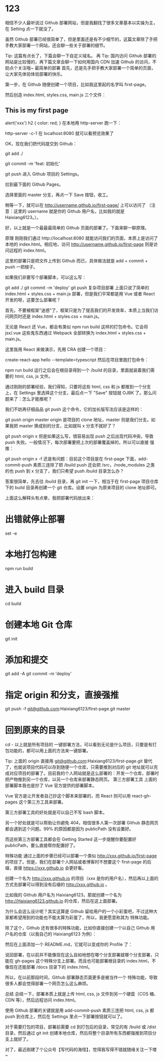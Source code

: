 # 123

相信不少人最听说过 Github 部署网站，但是我翻找了很多文章基本以实操为主，在 Setting 点一下就没了。

虽然 Github 部署已经很简单了，但是里面还是有不少细节的，这篇文章除了手把手教大家部署一个网站，还会聊一些关于部署的细节。

Tip: 这篇有点长了，下篇会聊一下自定义域名。
再 Tip: 国内访问 Github 部署的网站是比较慢的，再下篇文章会聊一下如何用国内 CDN 加速 Github 的访问，不妨点个关注哦~
最简单的部署
首先，还是先手把手教大家部署一个简单的页面，让大家先体验体验部署的快乐。

第一步，在 Github 随便创建一个项目，比如我这里起的名字叫 first-page。


然后创造 index.html, styles.css, main.js 三个文件：

<!DOCTYPE html>
<html lang="en">
<head>
    <meta charset="UTF-8">
    <meta http-equiv="X-UA-Compatible" content="IE=edge">
    <meta name="viewport" content="width=device-width, initial-scale=1.0">
    <link rel="stylesheet" href="styles.css">
    <title>First Page</title>
</head>
<body>
    <h2>This is my first page</h2>
    <script src="main.js"></script>
</body>
</html>
alert('xxx')
h2 {
    color: red;
}
在本地用 http-server 跑一下：

http-server -c-1
在 localhost:8080 就可以看预览效果了


OK，现在我们把代码提交到 Github：

git add ./

git commit -m 'feat: 初始化'

git push
进入 Github 项目的 Settings。


拉到最下面的 Github Pages。


选择里面的 master 分支，再点一下 Save 按钮，收工。


稍等一下，就可以在 http://username.github.io/first-page/ 上可以访问了 （注意：这里的 username 就是你的 Github 用户名，比如我的就是 Haixiang6123。）。

好，以上就是一个最最最简单的 Github 页面的部署了。下面来聊一聊原理。

原理
刚刚我们通过 http://localhost:8080 就能访问我们的页面，本质上是访问了本地的 index.html。相应地，访问 http://username.github.io/first-page 则是访问远程的 index.html。


这里的部署只是把文件上传到 Github 而已，具体做法就是 add + commit + push 一把梭子。

如果我们非要写个部署脚本，可以这么写：

git add ./
git commit -m 'deploy'
git push
复杂项目部署
上面只说了简单的 index.html + styles.css + main.js 部署，但是我们平常都是用 Vue 或者 React 开发的呀，这要怎么部署呢？

首先，不要被框架“迷惑”了，框架只是为了提高我们的开发效率，本质上当我们访问网页时还是 index.html + styles.css + main.js。

无论是 React 还 Vue，都会有类似 npm run build 这样的打包命令。它会将 jsx/.vue 这些鬼东西通过 Webpack 全部转换为 index.html + styles.css + main.js。

这里我用 React 来做演示，先用 CRA 创建一个项目：

create-react-app hello --template=typescript
然后在项目里跑打包命令：

npm run build
运行之后会在根目录得到一个 /build 的目录，里面就装着我们需要的 html, css, js 文件。


通过刚刚的部署经验，我们得知，只要将这些 html, css 和 js 都推到一个分支上，在 Settings 里选择这个分支，最后点一下 "Save" 按钮就 OJBK 了。那么问题来了：怎么才能推呢？

我们不妨再仔细品品 git push 这个命令，它的加长版写法应该是这样的：

git push origin master
origin 是项目的 clone 地址，master 则是我们分支。如果我把 master 换成别的分支，比如就叫 x 分支不就好了？

git push origin x
但是如果这么写，很容易出现 push 之后出现代码冲突，导致 push 失败。一般情况下，每次部署要把上次的部署覆盖掉的，所以可以直接 强推：

git push origin x -f
还是有问题：目前这个项目是在 first-page 下面，add-commit-push 素质三连除了把 /build push 还会把 /src，/node_modules 之类的也 push 到 x 分支了，我们只希望 push /build 目录怎么办？

答案很简单，先去往 /build 目录，再 git init 一下，相当于在 first-page 项目仓库下的 build 目录再创建一个 git 仓库。设置 origin 为原来项目的 clone 地址即可。

上面这么解释头有点晕，我把部署代码放出来：

# 出错就停止部署
set -e

# 本地打包构建
npm run build

# 进入 build 目录
cd build

# 创建本地 Git 仓库
git init 
# 添加和提交
git add -A
git commit -m 'deploy'
# 指定 origin 和分支，直接强推
git push -f git@github.com:Haixiang6123/first-page.git master

# 回到原来的目录
cd -
以上就是所有项目的 一键部署方法，可以看到无论是什么项目，只要是有打包功能的，都可以用上面的方法来一键部署。

Tip: 上面的 origin 直接用 git@github.com:Haixiang6123/first-page.git 替代了，也就说项目代码可以存到随便一个仓库，只需要推到对应的 git 地址就可以完成对应项目的部署了。目前我的个人网站就是这么部署的：开发一个仓库，部署时把产物推到另一个仓库，以另一个仓库来部署静态网页。
第三方部署工具
上面的部署脚本我也是抄了 Vue 官方提供的部署脚本。

Vue 官方是让开发者自己抄这个脚本来部署的，而 React 则可以用 react-gh-pages 这个第三方工具来部署。

第三方部署工具的好处就是可以自己不写 bash 脚本。

另一个好处就是可以帮助让你避免 404，相信很多人第一次部署 Github 静态网页都会遇到这个问题。99% 的原因都是因为 publicPath 没有设置好。

而这些第三方部署工具都会在 Getting Started 这一步提醒你要配置好 publicPath，要么直接帮你配置好了。

特殊功能
通过上面的步骤已经可以部署一个类似 http://xxx.github.io/first-page 的项目了。但是，我们在部署个人网站或者博客时不想要这个 first-page 的后缀，直接 https://xxx.github.io 会更好看。

创建一个名为 http://xxx.github.io 的项目（xxx 是你的用户名），然后再以上面的方式去部署可以得到没有后缀的 http://xxx.github.io 。

比如我的 Github 用户名为 Haixiang6123，那就创建一个名为 http://Haixiang6123.github.io 的仓库，然后在这上面部署。


为什么会这么设计呢？其实这算是 Github 留给用户的一个小彩蛋吧，不过这种大家都希望用到的功能也不能太算为彩蛋了，所以，我更愿意称其为 特殊功能。

除了这个，Github 还有很多的特殊功能，比如你直接创建一个以自己 Github 用户名的仓库（以我自己的 Haixiang6123 为例）：


然后在上面添加一个 README.md，它就可以变成你的 Profile 了：


说回部署，在以前并不能像现在这么自如地想在哪个分支部署就哪个分支部署，只能在 gh-pages 这个特殊分支上部署。而且也可能部署根目录的 index.html，不像现在还能部署 /docs 目录下的 index.html。


所以，在以前那段时间，Github 部署静态页面更多是被当作一个 特殊功能，导致很多人都会觉得部署一个网页怎么这么麻烦。

总结
总结一下，部署本质上就是上传 html, css, js 文件到另一个硬盘（COS 桶、CDN 等），然后远程访问 index.html。

使用 Github 部署的关键就是用 add-commit-push 素质三连把 html, css, js 都 push 到仓库上，然后在 Settings 里点一下部署按钮就可以了。

对于需要打包的项目，部署前需要 cd 到打包后的目录，常见的有 /build 或 /dist 目录，然后通过 git init 创建本地仓库，然后将整个目录所有东西都强推到项目分支上就好了。

对了，最近刚建了个公众号【写代码的海怪】，觉得我写得不错就随缘关注一下喽~
